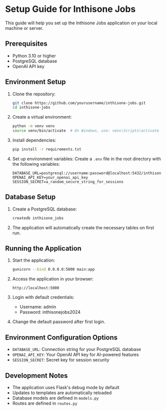 # Setup Guide for Inthisone Jobs

This guide will help you set up the Inthisone Jobs application on your local machine or server.

## Prerequisites

- Python 3.10 or higher
- PostgreSQL database
- OpenAI API key

## Environment Setup

1. Clone the repository:
   ```bash
   git clone https://github.com/yourusername/inthisone-jobs.git
   cd inthisone-jobs
   ```

2. Create a virtual environment:
   ```bash
   python -m venv venv
   source venv/bin/activate  # On Windows, use: venv\Scripts\activate
   ```

3. Install dependencies:
   ```bash
   pip install -r requirements.txt
   ```

4. Set up environment variables:
   Create a `.env` file in the root directory with the following variables:
   ```
   DATABASE_URL=postgresql://username:password@localhost:5432/inthisone_jobs
   OPENAI_API_KEY=your_openai_api_key
   SESSION_SECRET=a_random_secure_string_for_sessions
   ```

## Database Setup

1. Create a PostgreSQL database:
   ```bash
   createdb inthisone_jobs
   ```

2. The application will automatically create the necessary tables on first run.

## Running the Application

1. Start the application:
   ```bash
   gunicorn --bind 0.0.0.0:5000 main:app
   ```

2. Access the application in your browser:
   ```
   http://localhost:5000
   ```

3. Login with default credentials:
   - Username: admin
   - Password: inthisonejobs2024

4. Change the default password after first login.

## Environment Configuration Options

- `DATABASE_URL`: Connection string for your PostgreSQL database
- `OPENAI_API_KEY`: Your OpenAI API key for AI-powered features
- `SESSION_SECRET`: Secret key for session security

## Development Notes

- The application uses Flask's debug mode by default
- Updates to templates are automatically reloaded
- Database models are defined in `models.py`
- Routes are defined in `routes.py`